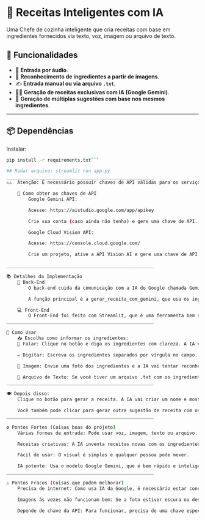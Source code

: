 # 🍳 **Receitas Inteligentes com IA**

Uma Chefe de cozinha inteligente que cria receitas com base em ingredientes fornecidos via texto, voz, imagem ou arquivo de texto.

## 🔧 **Funcionalidades**

- 🎤 **Entrada por áudio**.
- 📸 **Reconhecimento de ingredientes a partir de imagens**.
- ✍️ **Entrada manual ou via arquivo `.txt`**.
- 👨‍🍳 **Geração de receitas exclusivas com IA (Google Gemini)**.
- 🔄 **Geração de múltiplas sugestões com base nos mesmos ingredientes**.

---

## 📦 **Dependências**

Instalar:

```bash
pip install -r requirements.txt```

## Rodar arquivo: streamlit run app.py 
______________________________________________________
⚠️⚠️  Atenção: É necessário possuir chaves de API válidas para os serviços do Google Gemini e Google Cloud Vision.

    🔑 Como obter as chaves de API
        Google Gemini API:

        Acesse: https://aistudio.google.com/app/apikey

        Crie sua conta (caso ainda não tenha) e gere uma chave de API.

        Google Cloud Vision API:

        Acesse: https://console.cloud.google.com/

        Crie um projeto, ative a API Vision AI e gere uma chave de API na aba "Credenciais".

______________________________________________________

📚 Detalhes da Implementação
    🧠 Back-End
        O back-end cuida da comunicação com a IA do Google chamada Gemini. É lá que está a função que envia os ingredientes para a IA e recebe de volta uma receita completa com nome e modo de preparo.

        A função principal é a gerar_receita_com_gemini, que usa os ingredientes e cria um texto com a receita usando a inteligência artificial.

    💻 Front-End 
        O Front-End foi feito com Streamlit, que é uma ferramenta bem simples para criar sites e interfaces.
______________________________________________________

🚀 Como Usar
    📥 Escolha como informar os ingredientes:
    🎤 Falar: Clique no botão e diga os ingredientes com clareza. A IA vai entender o que foi falado e usar isso.

    ✏️ Digitar: Escreva os ingredientes separados por vírgula no campo.

    📸 Imagem: Envie uma foto dos ingredientes e a IA vai tentar reconhecer o que tem na imagem.

    📄 Arquivo de Texto: Se você tiver um arquivo .txt com os ingredientes, é só enviar.
______________________________________________________

🍽️ Depois disso:
    Clique no botão para gerar a receita. A IA vai criar um nome e mostrar como preparar.

    Você também pode clicar para gerar outra sugestão de receita com os mesmos ingredientes.
______________________________________________________

⚙️ Pontos Fortes (Coisas boas do projeto)
    Várias formas de entrada: Pode usar voz, imagem, texto ou arquivo.

    Receitas criativas: A IA inventa receitas novas com os ingredientes que você tem.

    Fácil de usar: O visual é simples e qualquer pessoa pode mexer.

    IA potente: Usa o modelo Google Gemini, que é bem rápido e inteligente.
______________________________________________________

⚠️ Pontos Fracos (Coisas que podem melhorar)
    Precisa de internet: Como usa IA da Google, é necessário estar conectado.

    Imagens às vezes não funcionam bem: Se a foto estiver escura ou desfocada, a IA pode não reconhecer os ingredientes direito.

    Depende de chave da API: Para funcionar, precisa de uma chave especial da Google. Se essa chave for desativada ou se acabar a cota gratuita, o sistema para de funcionar.

